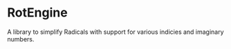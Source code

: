 RotEngine
==========

A library to simplify Radicals with support for various indicies and imaginary numbers.
